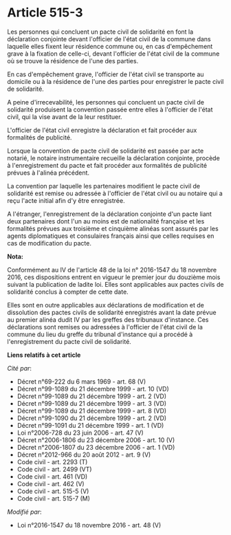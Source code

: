 # Article 515-3

Les personnes qui concluent un pacte civil de solidarité en font la déclaration conjointe devant l'officier de l'état civil
de la commune dans laquelle elles fixent leur résidence commune ou, en cas d'empêchement grave à la fixation de celle-ci,
devant l'officier de l'état civil de la commune où se trouve la résidence de l'une des parties. 

En cas d'empêchement grave, l'officier de l'état civil se transporte au domicile ou à la résidence de l'une des parties pour
enregistrer le pacte civil de solidarité.

A peine d'irrecevabilité, les personnes qui concluent un pacte civil de solidarité produisent la convention passée entre
elles à l'officier de l'état civil, qui la vise avant de la leur restituer. 

L'officier de l'état civil enregistre la déclaration et fait procéder aux formalités de publicité. 

Lorsque la convention de pacte civil de solidarité est passée par acte notarié, le notaire instrumentaire recueille la
déclaration conjointe, procède à l'enregistrement du pacte et fait procéder aux formalités de publicité prévues à l'alinéa
précédent. 

La convention par laquelle les partenaires modifient le pacte civil de solidarité est remise ou adressée à l'officier de
l'état civil ou au notaire qui a reçu l'acte initial afin d'y être enregistrée.

A l'étranger, l'enregistrement de la déclaration conjointe d'un pacte liant deux partenaires dont l'un au moins est de
nationalité française et les formalités prévues aux troisième et cinquième alinéas sont assurés par les agents diplomatiques
et consulaires français ainsi que celles requises en cas de modification du pacte.

**Nota:**

Conformément au IV de l'article 48 de la loi n° 2016-1547 du 18 novembre 2016, ces dispositions entrent en vigueur le premier
jour du douzième mois suivant la publication de ladite loi. Elles sont applicables aux pactes civils de solidarité conclus à
compter de cette date. 

Elles sont en outre applicables aux déclarations de modification et de dissolution des pactes civils de solidarité
enregistrés avant la date prévue au premier alinéa dudit IV par les greffes des tribunaux d'instance. Ces déclarations sont
remises ou adressées à l'officier de l'état civil de la commune du lieu du greffe du tribunal d'instance qui a procédé à
l'enregistrement du pacte civil de solidarité.

**Liens relatifs à cet article**

_Cité par_:

  - Décret n°69-222 du 6 mars 1969 - art. 68 (V)
  - Décret n°99-1089 du 21 décembre 1999 - art. 10 (VD)
  - Décret n°99-1089 du 21 décembre 1999 - art. 2 (VD)
  - Décret n°99-1089 du 21 décembre 1999 - art. 3 (VD)
  - Décret n°99-1089 du 21 décembre 1999 - art. 8 (VD)
  - Décret n°99-1090 du 21 décembre 1999 - art. 2 (VD)
  - Décret n°99-1091 du 21 décembre 1999 - art. 1 (VD)
  - Loi n°2006-728 du 23 juin 2006 - art. 47 (V)
  - Décret n°2006-1806 du 23 décembre 2006 - art. 10 (V)
  - Décret n°2006-1807 du 23 décembre 2006 - art. 1 (VD)
  - Décret n°2012-966 du 20 août 2012 - art. 9 (V)
  - Code civil - art. 2293 (T)
  - Code civil - art. 2499 (VT)
  - Code civil - art. 461 (VD)
  - Code civil - art. 462 (V)
  - Code civil - art. 515-5 (V)
  - Code civil - art. 515-7 (M)

_Modifié par_:

  - Loi n°2016-1547 du 18 novembre 2016 - art. 48 (V)

